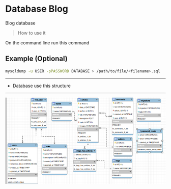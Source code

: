 # Database Blog

Blog database

> How to use it

On the command line  run this command
 
## Example (Optional)
```bash
mysqldump -u USER -pPASSWORD DATABASE > /path/to/file/<filename>.sql
```

---
- Database use this structure
---

[![INSERT YOUR GRAPHIC HERE](./blog.png)]()


